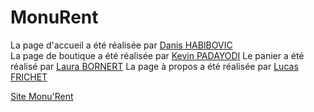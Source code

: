 # MonuRent

La page d'accueil a été réalisée par [Danis HABIBOVIC](mailto:danis.habibovic@edu.univ-fcomte.fr?subject=SAE_1_05_06)  
La page de boutique a été réalisée par [Kevin PADAYODI](mailto:kevin.padayodi@edu.univ-fcomte.fr?subject=SAE_1_05_06) 
Le panier a été réalisé par [Laura BORNERT](mailto:laura.bornert@edu.univ-fcomte.fr?subject=SAE_1_05_06) 
La page à propos a été réalisée par [Lucas FRICHET](mailto:lucas.frichet02@edu.univ-fcomte.fr?subject=SAE_1_05_06)

[Site Monu'Rent](https://laura1726.github.io/SAE-1.05-06/)
